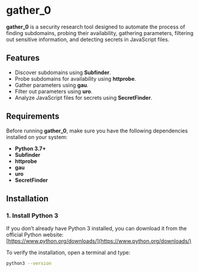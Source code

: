 # gather_0

**gather_0** is a security research tool designed to automate the process of finding subdomains, probing their availability, gathering parameters, filtering out sensitive information, and detecting secrets in JavaScript files. 

## Features
- Discover subdomains using **Subfinder**.
- Probe subdomains for availability using **httprobe**.
- Gather parameters using **gau**.
- Filter out parameters using **uro**.
- Analyze JavaScript files for secrets using **SecretFinder**.

## Requirements

Before running **gather_0**, make sure you have the following dependencies installed on your system:

- **Python 3.7+**
- **Subfinder**
- **httprobe**
- **gau**
- **uro**
- **SecretFinder**

## Installation

### 1. Install Python 3

If you don’t already have Python 3 installed, you can download it from the official Python website:  
[https://www.python.org/downloads/](https://www.python.org/downloads/)

To verify the installation, open a terminal and type:

```bash
python3 --version
